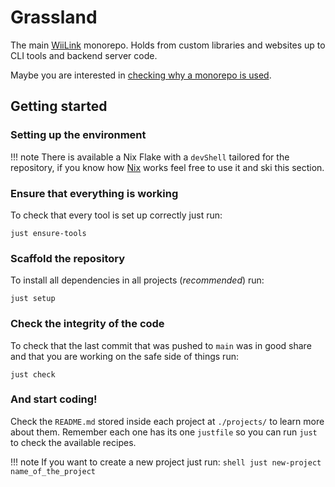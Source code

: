 # Grassland

The main [WiiLink](https://wiilink.ca) monorepo. Holds from custom libraries and websites up to CLI tools and backend server code.

Maybe you are interested in [checking why a monorepo is used](monorepo.md).

## Getting started
### Setting up the environment

!!! note
    There is available a Nix Flake with a `devShell` tailored for the repository, if you know how [Nix](https://nixos.org/) works feel free to use it and ski this section.

### Ensure that everything is working
To check that every tool is set up correctly just run:
```shell
just ensure-tools
```

### Scaffold the repository
To install all dependencies in all projects (_recommended_) run:
```shell
just setup
```

### Check the integrity of the code
To check that the last commit that was pushed to `main` was in good share and that you are working on the safe side of things run:
```shell
just check
```

### And start coding!
Check the `README.md` stored inside each project at `./projects/` to learn more about them. Remember each one has its one `justfile` so you can run `just` to check the available recipes.

!!! note
    If you want to create a new project just run:
    ```shell
    just new-project name_of_the_project
    ```